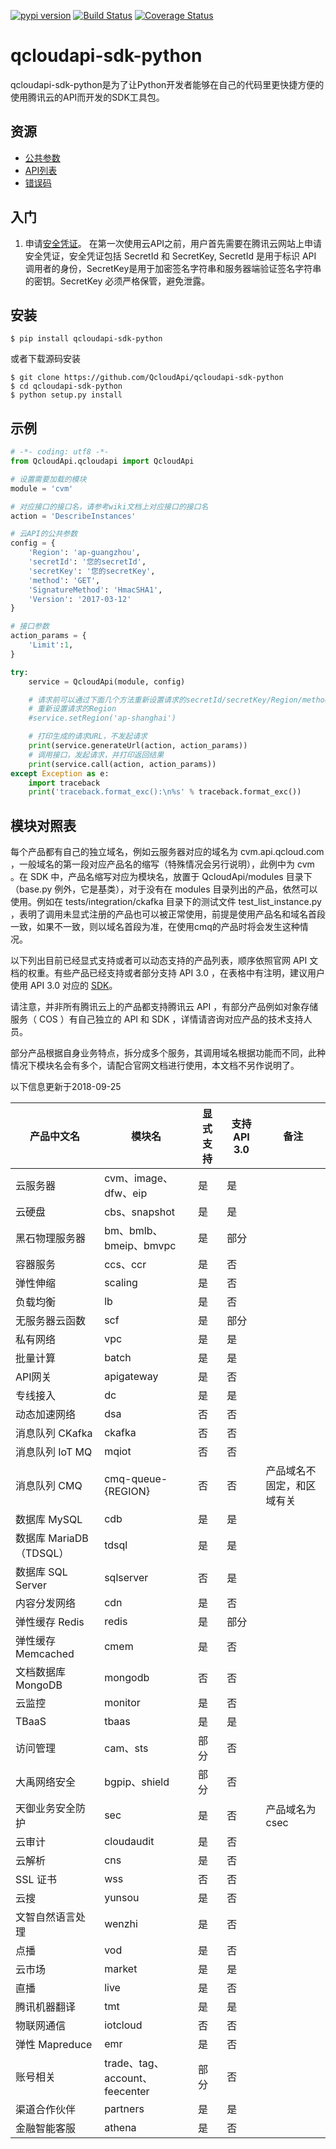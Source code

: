 [![pypi version](https://img.shields.io/pypi/v/qcloudapi-sdk-python.svg)](https://pypi.python.org/pypi/qcloudapi-sdk-python)
[![Build Status](https://travis-ci.org/QcloudApi/qcloudapi-sdk-python.svg?branch=master)](https://travis-ci.org/QcloudApi/qcloudapi-sdk-python)
[![Coverage Status](https://coveralls.io/repos/github/QcloudApi/qcloudapi-sdk-python/badge.svg?branch=master)](https://coveralls.io/github/QcloudApi/qcloudapi-sdk-python)

# qcloudapi-sdk-python

qcloudapi-sdk-python是为了让Python开发者能够在自己的代码里更快捷方便的使用腾讯云的API而开发的SDK工具包。

## 资源

* [公共参数](https://www.qcloud.com/document/api/213/6976)
* [API列表](https://www.qcloud.com/document/api)
* [错误码](https://www.qcloud.com/document/api/213/10146)

## 入门

1. 申请[安全凭证](https://console.qcloud.com/capi)。
在第一次使用云API之前，用户首先需要在腾讯云网站上申请安全凭证，安全凭证包括 SecretId 和 SecretKey, SecretId 是用于标识 API 调用者的身份，SecretKey是用于加密签名字符串和服务器端验证签名字符串的密钥。SecretKey 必须严格保管，避免泄露。

## 安装

    $ pip install qcloudapi-sdk-python

或者下载源码安装

    $ git clone https://github.com/QcloudApi/qcloudapi-sdk-python
    $ cd qcloudapi-sdk-python
    $ python setup.py install

## 示例

```python
# -*- coding: utf8 -*-
from QcloudApi.qcloudapi import QcloudApi

# 设置需要加载的模块
module = 'cvm'

# 对应接口的接口名，请参考wiki文档上对应接口的接口名
action = 'DescribeInstances'

# 云API的公共参数
config = {
    'Region': 'ap-guangzhou',
    'secretId': '您的secretId',
    'secretKey': '您的secretKey',
    'method': 'GET',
    'SignatureMethod': 'HmacSHA1',
    'Version': '2017-03-12'
}

# 接口参数
action_params = {
    'Limit':1,
}

try:
    service = QcloudApi(module, config)

    # 请求前可以通过下面几个方法重新设置请求的secretId/secretKey/Region/method/SignatureMethod参数
    # 重新设置请求的Region
    #service.setRegion('ap-shanghai')

    # 打印生成的请求URL，不发起请求
    print(service.generateUrl(action, action_params))
    # 调用接口，发起请求，并打印返回结果
    print(service.call(action, action_params))
except Exception as e:
    import traceback
    print('traceback.format_exc():\n%s' % traceback.format_exc())
```

## 模块对照表

每个产品都有自己的独立域名，例如云服务器对应的域名为 cvm.api.qcloud.com ，一般域名的第一段对应产品名的缩写（特殊情况会另行说明），此例中为 cvm 。在 SDK 中，产品名缩写对应为模块名，放置于 QcloudApi/modules 目录下（base.py 例外，它是基类），对于没有在 modules 目录列出的产品，依然可以使用。例如在 tests/integration/ckafka 目录下的测试文件 test\_list\_instance.py ，表明了调用未显式注册的产品也可以被正常使用，前提是使用产品名和域名首段一致，如果不一致，则以域名首段为准，在使用cmq的产品时将会发生这种情况。

以下列出目前已经显式支持或者可以动态支持的产品列表，顺序依照官网 API 文档的权重。有些产品已经支持或者部分支持 API 3.0 ，在表格中有注明，建议用户使用 API 3.0 对应的 [SDK](https://github.com/TencentCloud/tencentcloud-sdk-python)。

请注意，并非所有腾讯云上的产品都支持腾讯云 API ，有部分产品例如对象存储服务（ COS ）有自己独立的 API 和 SDK ，详情请咨询对应产品的技术支持人员。

部分产品根据自身业务特点，拆分成多个服务，其调用域名根据功能而不同，此种情况下模块名会有多个，请配合官网文档进行使用，本文档不另作说明了。

以下信息更新于2018-09-25

| 产品中文名 | 模块名 | 显式支持 | 支持 API 3.0 | 备注
|-|-|-|-|-|
| 云服务器 | cvm、image、dfw、eip | 是 | 是 | |
| 云硬盘 | cbs、snapshot | 是 | 是 | |
| 黑石物理服务器 | bm、bmlb、bmeip、bmvpc | 是 | 部分 | |
| 容器服务 | ccs、ccr | 是 | 否 | |
| 弹性伸缩 | scaling | 是 | 否 | |
| 负载均衡 | lb | 是 | 否 | |
| 无服务器云函数 | scf | 是 | 部分 | |
| 私有网络 | vpc | 是 | 是 | |
| 批量计算 | batch | 是 | 是 | |
| API网关 | apigateway | 是 | 否 | |
| 专线接入 | dc | 是 | 是 | |
| 动态加速网络 | dsa | 否 | 否 | |
| 消息队列 CKafka | ckafka | 否 | 否 | |
| 消息队列 IoT MQ | mqiot | 否 | 否 | |
| 消息队列 CMQ | cmq-queue-{REGION} | 否 | 否 | 产品域名不固定，和区域有关 |
| 数据库 MySQL | cdb | 是 | 是 | |
| 数据库 MariaDB（TDSQL）| tdsql | 是 | 是 | |
| 数据库 SQL Server | sqlserver | 否 | 是 | |
| 内容分发网络 | cdn | 是 | 否 | |
| 弹性缓存 Redis | redis | 是 | 部分 | |
| 弹性缓存 Memcached | cmem | 是 | 否 | |
| 文档数据库 MongoDB | mongodb | 否 | 否 | |
| 云监控 | monitor | 是 | 否 | |
| TBaaS | tbaas | 是 | 是 | |
| 访问管理 | cam、sts | 部分 | 否 | |
| 大禹网络安全 | bgpip、shield | 部分 | 否 | |
| 天御业务安全防护 | sec | 是 | 否 | 产品域名为 csec
| 云审计 | cloudaudit | 是 | 否 | |
| 云解析 | cns | 是 | 否 | |
| SSL 证书 | wss | 否 | 否 | |
| 云搜 | yunsou | 是 | 否 | |
| 文智自然语言处理 | wenzhi | 是 | 否 | |
| 点播 | vod | 是 | 否 | |
| 云市场 | market | 是 | 是 | |
| 直播 | live | 是 | 否 | |
| 腾讯机器翻译 | tmt | 是 | 是 | |
| 物联网通信 | iotcloud | 否 | 否 | |
| 弹性 Mapreduce | emr | 是 | 否 | |
| 账号相关 | trade、tag、account、feecenter | 部分 | 否 | |
| 渠道合作伙伴 | partners | 是 | 是 | |
| 金融智能客服 | athena | 是 | 否 | |

